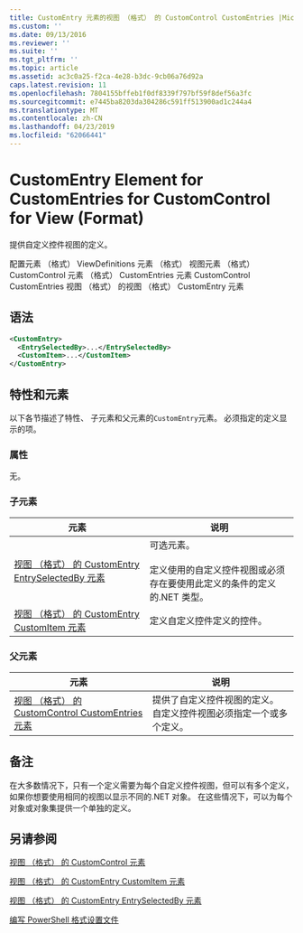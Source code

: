 ```yaml
---
title: CustomEntry 元素的视图 （格式） 的 CustomControl CustomEntries |Microsoft Docs
ms.custom: ''
ms.date: 09/13/2016
ms.reviewer: ''
ms.suite: ''
ms.tgt_pltfrm: ''
ms.topic: article
ms.assetid: ac3c0a25-f2ca-4e28-b3dc-9cb06a76d92a
caps.latest.revision: 11
ms.openlocfilehash: 7804155bffeb1f0df8339f797bf59f8def56a3fc
ms.sourcegitcommit: e7445ba8203da304286c591ff513900ad1c244a4
ms.translationtype: MT
ms.contentlocale: zh-CN
ms.lasthandoff: 04/23/2019
ms.locfileid: "62066441"
---
```

# <a name="customentry-element-for-customentries-for-customcontrol-for-view-format"></a>CustomEntry Element for CustomEntries for CustomControl for View (Format)

提供自定义控件视图的定义。

配置元素 （格式） ViewDefinitions 元素 （格式） 视图元素 （格式） CustomControl 元素 （格式） CustomEntries 元素 CustomControl CustomEntries 视图 （格式） 的视图 （格式） CustomEntry 元素

## <a name="syntax"></a>语法

```xml
<CustomEntry>
  <EntrySelectedBy>...</EntrySelectedBy>
  <CustomItem>...</CustomItem>
</CustomEntry>
```

## <a name="attributes-and-elements"></a>特性和元素

以下各节描述了特性、 子元素和父元素的`CustomEntry`元素。 必须指定的定义显示的项。

### <a name="attributes"></a>属性

无。

### <a name="child-elements"></a>子元素

|元素|说明|
|-------------|-----------------|
|[视图 （格式） 的 CustomEntry EntrySelectedBy 元素](./entryselectedby-element-for-customentry-for-customcontrol-for-view-format.md)|可选元素。<br /><br /> 定义使用的自定义控件视图或必须存在要使用此定义的条件的定义的.NET 类型。|
|[视图 （格式） 的 CustomEntry CustomItem 元素](./customitem-element-for-customentry-for-customcontrol-for-view-format.md)|定义自定义控件定义的控件。|

### <a name="parent-elements"></a>父元素

|元素|说明|
|-------------|-----------------|
|[视图 （格式） 的 CustomControl CustomEntries 元素](./customentries-element-for-customcontrol-for-view-format.md)|提供了自定义控件视图的定义。 自定义控件视图必须指定一个或多个定义。|

## <a name="remarks"></a>备注

在大多数情况下，只有一个定义需要为每个自定义控件视图，但可以有多个定义，如果你想要使用相同的视图以显示不同的.NET 对象。 在这些情况下，可以为每个对象或对象集提供一个单独的定义。

## <a name="see-also"></a>另请参阅

[视图 （格式） 的 CustomControl 元素](./customcontrol-element-for-view-format.md)

[视图 （格式） 的 CustomEntry CustomItem 元素](./customitem-element-for-customentry-for-customcontrol-for-view-format.md)

[视图 （格式） 的 CustomEntry EntrySelectedBy 元素](./entryselectedby-element-for-customentry-for-customcontrol-for-view-format.md)

[编写 PowerShell 格式设置文件](./writing-a-powershell-formatting-file.md)
